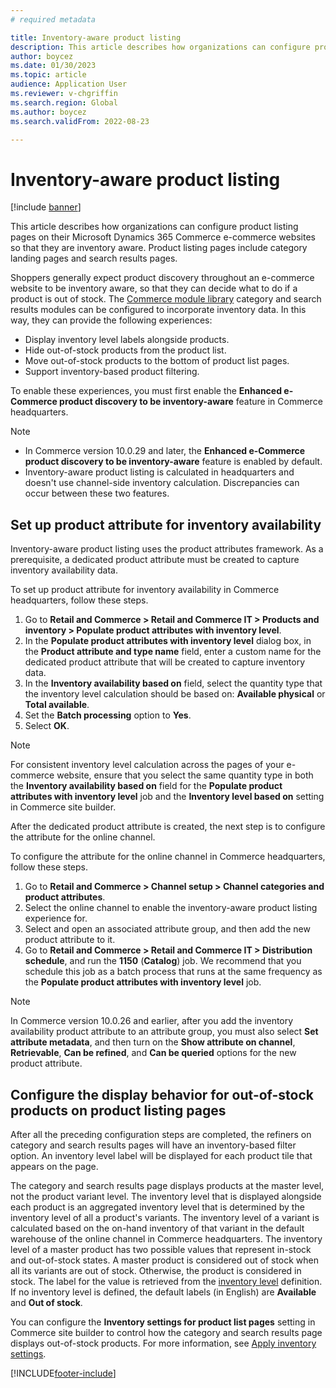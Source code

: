 ```yaml
---
# required metadata

title: Inventory-aware product listing
description: This article describes how organizations can configure product listing pages on their Microsoft Dynamics 365 Commerce e-commerce websites so that they are inventory aware.
author: boycez
ms.date: 01/30/2023
ms.topic: article
audience: Application User
ms.reviewer: v-chgriffin
ms.search.region: Global
ms.author: boycez
ms.search.validFrom: 2022-08-23

---
```


# Inventory-aware product listing

[!include [banner](../includes/banner.md)]

This article describes how organizations can configure product listing pages on their Microsoft Dynamics 365 Commerce e-commerce websites so that they are inventory aware. Product listing pages include category landing pages and search results pages.

Shoppers generally expect product discovery throughout an e-commerce website to be inventory aware, so that they can decide what to do if a product is out of stock. The [Commerce module library](starter-kit-overview.md) category and search results modules can be configured to incorporate inventory data. In this way, they can provide the following experiences:

- Display inventory level labels alongside products.
- Hide out-of-stock products from the product list.
- Move out-of-stock products to the bottom of product list pages.
- Support inventory-based product filtering.

To enable these experiences, you must first enable the **Enhanced e-Commerce product discovery to be inventory-aware** feature in Commerce headquarters.

> [!NOTE]
> - In Commerce version 10.0.29 and later, the **Enhanced e-Commerce product discovery to be inventory-aware** feature is enabled by default.
> - Inventory-aware product listing is calculated in headquarters and doesn't use channel-side inventory calculation. Discrepancies can occur between these two features.

## Set up product attribute for inventory availability

Inventory-aware product listing uses the product attributes framework. As a prerequisite, a dedicated product attribute must be created to capture inventory availability data.

To set up product attribute for inventory availability in Commerce headquarters, follow these steps.

1. Go to **Retail and Commerce \> Retail and Commerce IT \> Products and inventory \> Populate product attributes with inventory level**.
1. In the **Populate product attributes with inventory level** dialog box, in the **Product attribute and type name** field, enter a custom name for the dedicated product attribute that will be created to capture inventory data.
1. In the **Inventory availability based on** field, select the quantity type that the inventory level calculation should be based on: **Available physical** or **Total available**.
1. Set the **Batch processing** option to **Yes**.
1. Select **OK**.

> [!NOTE]
> For consistent inventory level calculation across the pages of your e-commerce website, ensure that you select the same quantity type in both the **Inventory availability based on** field for the **Populate product attributes with inventory level** job and the **Inventory level based on** setting in Commerce site builder.

After the dedicated product attribute is created, the next step is to configure the attribute for the online channel.

To configure the attribute for the online channel in Commerce headquarters, follow these steps.

1. Go to **Retail and Commerce \> Channel setup \> Channel categories and product attributes**.
1. Select the online channel to enable the inventory-aware product listing experience for.
1. Select and open an associated attribute group, and then add the new product attribute to it.
1. Go to **Retail and Commerce \> Retail and Commerce IT \> Distribution schedule**, and run the **1150** (**Catalog**) job. We recommend that you schedule this job as a batch process that runs at the same frequency as the **Populate product attributes with inventory level** job.

> [!NOTE]
> In Commerce version 10.0.26 and earlier, after you add the inventory availability product attribute to an attribute group, you must also select **Set attribute metadata**, and then turn on the **Show attribute on channel**, **Retrievable**, **Can be refined**, and **Can be queried** options for the new product attribute.

## Configure the display behavior for out-of-stock products on product listing pages

After all the preceding configuration steps are completed, the refiners on category and search results pages will have an inventory-based filter option. An inventory level label will be displayed for each product tile that appears on the page.

The category and search results page displays products at the master level, not the product variant level. The inventory level that is displayed alongside each product is an aggregated inventory level that is determined by the inventory level of all a product's variants. The inventory level of a variant is calculated based on the on-hand inventory of that variant in the default warehouse of the online channel in Commerce headquarters. The inventory level of a master product has two possible values that represent in-stock and out-of-stock states. A master product is considered out of stock when all its variants are out of stock. Otherwise, the product is considered in stock. The label for the value is retrieved from the [inventory level](inventory-buffers-levels.md) definition. If no inventory level is defined, the default labels (in English) are **Available** and **Out of stock**.

You can configure the **Inventory settings for product list pages** setting in Commerce site builder to control how the category and search results page displays out-of-stock products. For more information, see [Apply inventory settings](inventory-settings.md).

[!INCLUDE[footer-include](../includes/footer-banner.md)]
